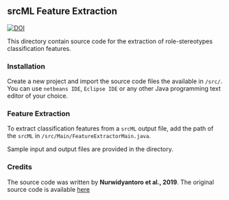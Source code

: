 ## srcML Feature Extraction

[![DOI](https://zenodo.org/badge/345997873.svg)](https://zenodo.org/badge/latestdoi/345997873)

This directory contain source code for the extraction of role-stereotypes classification features.

### Installation
Create a new project and import the source code files  the available in ```/src/```. You can use `netbeans IDE`, `Eclipse IDE` or any other Java programming text editor of your choice.

### Feature Extraction
To extract classification features from a `srcML` output file, add the path of the `srcML` in `/src/Main/FeatureExtractorMain.java`.

Sample input and output files are provided in the directory.

### Credits
The source code was written by **Nurwidyantoro et al., 2019**. The original source code is available [here](http://oss.models-db.com/Downloads/EASE2019_ReplicationPackage/)